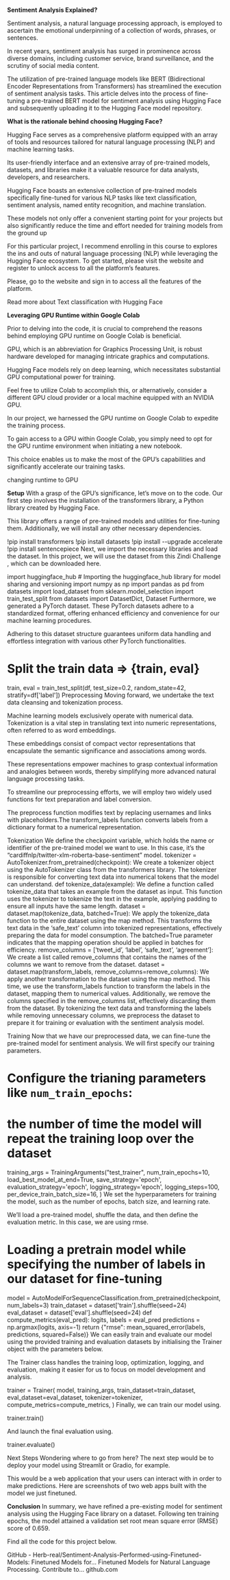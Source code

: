 **Sentiment Analysis Explained?**

Sentiment analysis, a natural language processing approach, is employed to ascertain the emotional underpinning of a collection of words, phrases, or sentences.

In recent years, sentiment analysis has surged in prominence across diverse domains, including customer service, brand surveillance, and the scrutiny of social media content.

The utilization of pre-trained language models like BERT (Bidirectional Encoder Representations from Transformers) has streamlined the execution of sentiment analysis tasks. This article delves into the process of fine-tuning a pre-trained BERT model for sentiment analysis using Hugging Face and subsequently uploading it to the Hugging Face model repository.

**What is the rationale behind choosing Hugging Face?**

Hugging Face serves as a comprehensive platform equipped with an array of tools and resources tailored for natural language processing (NLP) and machine learning tasks.

Its user-friendly interface and an extensive array of pre-trained models, datasets, and libraries make it a valuable resource for data analysts, developers, and researchers.

Hugging Face boasts an extensive collection of pre-trained models specifically fine-tuned for various NLP tasks like text classification, sentiment analysis, named entity recognition, and machine translation.

These models not only offer a convenient starting point for your projects but also significantly reduce the time and effort needed for training models from the ground up

For this particular project, I recommend enrolling in this course to explores the ins and outs of natural language processing (NLP) while leveraging the Hugging Face ecosystem. To get started, please visit the website and register to unlock access to all the platform’s features.

Please, go to the website and sign in to access all the features of the platform.

Read more about Text classification with Hugging Face

**Leveraging GPU Runtime within Google Colab**

Prior to delving into the code, it is crucial to comprehend the reasons behind employing GPU runtime on Google Colab is beneficial.

GPU, which is an abbreviation for Graphics Processing Unit, is robust hardware developed for managing intricate graphics and computations.

Hugging Face models rely on deep learning, which necessitates substantial GPU computational power for training.

Feel free to utilize Colab to accomplish this, or alternatively, consider a different GPU cloud provider or a local machine equipped with an NVIDIA GPU.

In our project, we harnessed the GPU runtime on Google Colab to expedite the training process.

To gain access to a GPU within Google Colab, you simply need to opt for the GPU runtime environment when initiating a new notebook.

This choice enables us to make the most of the GPU’s capabilities and significantly accelerate our training tasks.


changing runtime to GPU

**Setup**
With a grasp of the GPU’s significance, let’s move on to the code. Our first step involves the installation of the transformers library, a Python library created by Hugging Face.

This library offers a range of pre-trained models and utilities for fine-tuning them. Additionally, we will install any other necessary dependencies.

!pip install transformers
!pip install datasets
!pip install --upgrade accelerate
!pip install sentencepiece
Next, we import the necessary libraries and load the dataset. In this project, we will use the dataset from this Zindi Challenge , which can be downloaded here.

import huggingface_hub # Importing the huggingface_hub library for model sharing and versioning
import numpy as np
import pandas as pd
from datasets import load_dataset
from sklearn.model_selection import train_test_split
from datasets import DatasetDict, Dataset
Furthermore, we generated a PyTorch dataset. These PyTorch datasets adhere to a standardized format, offering enhanced efficiency and convenience for our machine learning procedures.

Adhering to this dataset structure guarantees uniform data handling and effortless integration with various other PyTorch functionalities.

# Split the train data => {train, eval}
train, eval = train_test_split(df, test_size=0.2, random_state=42, stratify=df['label'])
Preprocessing
Moving forward, we undertake the text data cleansing and tokenization process.

Machine learning models exclusively operate with numerical data. Tokenization is a vital step in translating text into numeric representations, often referred to as word embeddings.

These embeddings consist of compact vector representations that encapsulate the semantic significance and associations among words.

These representations empower machines to grasp contextual information and analogies between words, thereby simplifying more advanced natural language processing tasks.

To streamline our preprocessing efforts, we will employ two widely used functions for text preparation and label conversion.


The preprocess function modifies text by replacing usernames and links with placeholders.The transform_labels function converts labels from a dictionary format to a numerical representation.

Tokenization
We define the checkpoint variable, which holds the name or identifier of the pre-trained model we want to use. In this case, it’s the “cardiffnlp/twitter-xlm-roberta-base-sentiment” model.
tokenizer = AutoTokenizer.from_pretrained(checkpoint): We create a tokenizer object using the AutoTokenizer class from the transformers library. The tokenizer is responsible for converting text data into numerical tokens that the model can understand.
def tokenize_data(example): We define a function called tokenize_data that takes an example from the dataset as input. This function uses the tokenizer to tokenize the text in the example, applying padding to ensure all inputs have the same length.
dataset = dataset.map(tokenize_data, batched=True): We apply the tokenize_data function to the entire dataset using the map method. This transforms the text data in the ‘safe_text’ column into tokenized representations, effectively preparing the data for model consumption. The batched=True parameter indicates that the mapping operation should be applied in batches for efficiency.
remove_columns = [‘tweet_id’, ‘label’, ‘safe_text’, ‘agreement’]: We create a list called remove_columns that contains the names of the columns we want to remove from the dataset.
dataset = dataset.map(transform_labels, remove_columns=remove_columns): We apply another transformation to the dataset using the map method. This time, we use the transform_labels function to transform the labels in the dataset, mapping them to numerical values. Additionally, we remove the columns specified in the remove_columns list, effectively discarding them from the dataset.
By tokenizing the text data and transforming the labels while removing unnecessary columns, we preprocess the dataset to prepare it for training or evaluation with the sentiment analysis model.

Training
Now that we have our preprocessed data, we can fine-tune the pre-trained model for sentiment analysis. We will first specify our training parameters.

# Configure the trianing parameters like `num_train_epochs`: 
# the number of time the model will repeat the training loop over the dataset
training_args = TrainingArguments("test_trainer", 
                                  num_train_epochs=10, 
                                  load_best_model_at_end=True, 
                                  save_strategy='epoch',
                                  evaluation_strategy='epoch',
                                  logging_strategy='epoch',
                                  logging_steps=100,
                                  per_device_train_batch_size=16,
                                  )
We set the hyperparameters for training the model, such as the number of epochs, batch size, and learning rate.

We’ll load a pre-trained model, shuffle the data, and then define the evaluation metric. In this case, we are using rmse.

# Loading a pretrain model while specifying the number of labels in our dataset for fine-tuning
model = AutoModelForSequenceClassification.from_pretrained(checkpoint, num_labels=3)
train_dataset = dataset['train'].shuffle(seed=24) 
eval_dataset = dataset['eval'].shuffle(seed=24) def compute_metrics(eval_pred):
    logits, labels = eval_pred
    predictions = np.argmax(logits, axis=-1)
    return {"rmse": mean_squared_error(labels, predictions, squared=False)}
We can easily train and evaluate our model using the provided training and evaluation datasets by initialising the Trainer object with the parameters below.

The Trainer class handles the training loop, optimization, logging, and evaluation, making it easier for us to focus on model development and analysis.

trainer = Trainer(
    model,
    training_args, 
    train_dataset=train_dataset, 
    eval_dataset=eval_dataset,
    tokenizer=tokenizer,
    compute_metrics=compute_metrics,
)
Finally, we can train our model using.

trainer.train()

And launch the final evaluation using.

trainer.evaluate()

Next Steps
Wondering where to go from here? The next step would be to deploy your model using Streamlit or Gradio, for example.

This would be a web application that your users can interact with in order to make predictions. Here are screenshots of two web apps built with the model we just finetuned.



**Conclusion**
In summary, we have refined a pre-existing model for sentiment analysis using the Hugging Face library on a dataset. Following ten training epochs, the model attained a validation set root mean square error (RMSE) score of 0.659.

Find all the code for this project below.

GitHub - Herb-real/Sentiment-Analysis-Performed-using-Finetuned-Models: Finetuned Models for…
Finetuned Models for Natural Language Processing. Contribute to…
github.com